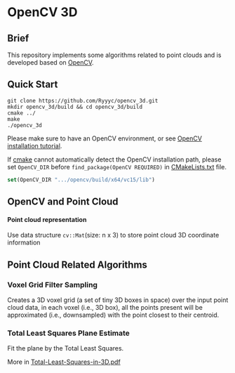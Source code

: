 # OpenCV 3D

## Brief

This repository implements some algorithms related to point clouds and is developed based on [OpenCV](https://github.com/opencv/opencv).


## Quick Start

```shell
git clone https://github.com/Ryyyc/opencv_3d.git
mkdir opencv_3d/build && cd opencv_3d/build
cmake ../
make
./opencv_3d
```

Please make sure to have an OpenCV environment, or see [OpenCV installation tutorial](https://docs.opencv.org/4.5.1/df/d65/tutorial_table_of_content_introduction.html).

If [cmake](https://cmake.org/) cannot automatically detect the OpenCV installation path, please set `OpenCV_DIR` before `find_package(OpenCV REQUIRED)` in [CMakeLists.txt](./CMakeLists.txt) file.

```cmake
set(OpenCV_DIR ".../opencv/build/x64/vc15/lib")
```

## OpenCV and Point Cloud

#### Point cloud representation

Use data structure `cv::Mat`(size: n x 3) to store point cloud 3D coordinate information


## Point Cloud Related Algorithms


### Voxel Grid Filter Sampling

Creates a 3D voxel grid (a set of tiny 3D boxes in space) over the input point cloud data, in each voxel (i.e., 3D box), all the points present will be approximated (i.e., downsampled) with the point closest to their centroid.


### Total Least Squares Plane Estimate

Fit the plane by the Total Least Squares.

More in [Total-Least-Squares-in-3D.pdf](Total-Least-Squares-in-3D.pdf)
